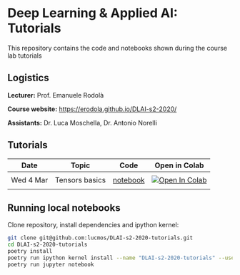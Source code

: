 # Deep Learning & Applied AI: Tutorials

This repository contains the code and notebooks shown during the course lab tutorials

## Logistics

**Lecturer:** Prof. Emanuele Rodolà

**Course website:** https://erodola.github.io/DLAI-s2-2020/

**Assistants:** Dr. Luca Moschella, Dr. Antonio Norelli

## Tutorials

| **Date**  | **Topic**      | **Code**                                                                                                            | **Open in Colab**                                                                                                                                                                          |
| --------- | -------------- | ------------------------------------------------------------------------------------------------------------------- | ------------------------------------------------------------------------------------------------------------------------------------------------------------------------------------------ |
|           |                |
| Wed 4 Mar | Tensors basics | [notebook](https://nbviewer.jupyter.org/github/lucmos/DLAI-s2-2020-tutorials/blob/master/01/01_Tensor_basics.ipynb) | [![Open In Colab](https://colab.research.google.com/assets/colab-badge.svg)](https://colab.research.google.com/github/lucmos/DLAI-s2-2020-tutorials/blob/master/01/01_Tensor_basics.ipynb) |
|           |                |

## Running local notebooks

Clone repository, install dependencies and ipython kernel:

```bash
git clone git@github.com:lucmos/DLAI-s2-2020-tutorials.git
cd DLAI-s2-2020-tutorials
poetry install
poetry run ipython kernel install --name "DLAI-s2-2020-tutorials" --user
poetry run jupyter notebook
```
